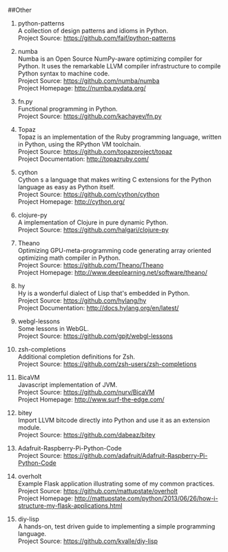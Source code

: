 ##Other

1. python-patterns  
A collection of design patterns and idioms in Python.  
Project Source: https://github.com/faif/python-patterns

1. numba  
Numba is an Open Source NumPy-aware optimizing compiler for Python. It uses the remarkable LLVM compiler infrastructure to compile Python syntax to machine code.  
Project Source: https://github.com/numba/numba  
Project Homepage: http://numba.pydata.org/  

1. fn.py  
Functional programming in Python.  
Project Source: https://github.com/kachayev/fn.py   
   
1. Topaz  
Topaz is an implementation of the Ruby programming language, written in Python, using the RPython VM toolchain.   
Project Source: https://github.com/topazproject/topaz  
Project Documentation: http://topazruby.com/ 
 
1. cython  
Cython s a language that makes writing C extensions for
the Python language as easy as Python itself.  
Project Source: https://github.com/cython/cython   
Project Homepage: http://cython.org/  

1. clojure-py  
A implementation of Clojure in pure dynamic Python.  
Project Source: https://github.com/halgari/clojure-py    

1. Theano   
Optimizing GPU-meta-programming code generating array oriented optimizing math compiler in Python.  
Project Source: https://github.com/Theano/Theano   
Project Homepage: http://www.deeplearning.net/software/theano/   

1. hy  
Hy is a wonderful dialect of Lisp that's embedded in Python.   
Project Source: https://github.com/hylang/hy   
Project Documentation: http://docs.hylang.org/en/latest/   

1. webgl-lessons  
Some lessons in WebGL.    
Project Source: https://github.com/gpjt/webgl-lessons   

1. zsh-completions  
Additional completion definitions for Zsh.   
Project Source: https://github.com/zsh-users/zsh-completions

1. BicaVM  
Javascript implementation of JVM.   
Project Source: https://github.com/nurv/BicaVM  
Project Homepage: http://www.surf-the-edge.com/

1. bitey  
Import LLVM bitcode directly into Python and use it as an extension module.  
Project Source: https://github.com/dabeaz/bitey  

1. Adafruit-Raspberry-Pi-Python-Code  
Project Source: https://github.com/adafruit/Adafruit-Raspberry-Pi-Python-Code  

1. overholt   
Example Flask application illustrating some of my common practices.   
Project Source: https://github.com/mattupstate/overholt   
Project Homepage: http://mattupstate.com/python/2013/06/26/how-i-structure-my-flask-applications.html   

1. diy-lisp   
A hands-on, test driven guide to implementing a simple programming language.   
Project Source: https://github.com/kvalle/diy-lisp  
  